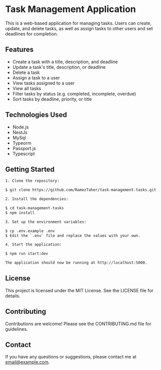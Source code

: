 # Task Management Application

This is a web-based application for managing tasks. Users can create, update, and delete tasks, as well as assign tasks to other users and set deadlines for completion.

## Features

- Create a task with a title, description, and deadline
- Update a task's title, description, or deadline
- Delete a task
- Assign a task to a user
- View tasks assigned to a user
- View all tasks
- Filter tasks by status (e.g. completed, incomplete, overdue)
- Sort tasks by deadline, priority, or title

## Technologies Used

- Node.js
- NestJs
- MySql
- Typeorm
- Passport.js
- Typescript

## Getting Started

```bash
1. Clone the repository:

$ git clone https://github.com/RamezTaher/task-management-tasks.git

2. Install the dependencies:

$ cd task-management-tasks
$ npm install

3. Set up the environment variables:

$ cp .env.example .env
$ Edit the `.env` file and replace the values with your own.

4. Start the application:

$ npm run start:dev

The application should now be running at http://localhost:5000.

```

## License

This project is licensed under the MIT License. See the LICENSE file for details.

## Contributing

Contributions are welcome! Please see the CONTRIBUTING.md file for guidelines.

## Contact

If you have any questions or suggestions, please contact me at email@example.com.
